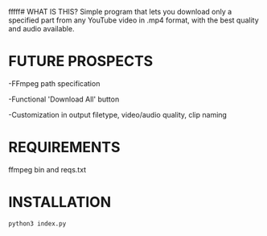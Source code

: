 fffff# WHAT IS THIS?
Simple program that lets you download only a specified part from any YouTube video in .mp4 format, with the best quality and audio available.

# FUTURE PROSPECTS

-FFmpeg path specification

-Functional 'Download All' button

-Customization in output filetype, video/audio quality, clip naming

# REQUIREMENTS

ffmpeg bin and reqs.txt

# INSTALLATION

```
python3 index.py
```
